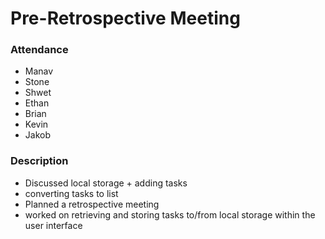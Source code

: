# Pre-Retrospective Meeting

### Attendance
- Manav
- Stone
- Shwet
- Ethan
- Brian
- Kevin
- Jakob

### Description
- Discussed local storage + adding tasks
- converting tasks to list
- Planned a retrospective meeting
- worked on retrieving and storing tasks to/from local storage within the user interface
